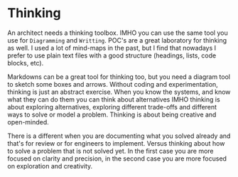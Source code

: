 # Thinking

An architect needs a thinking toolbox. IMHO you can use the same tool you use for `Diagramming` and `Writting`. POC's are a great laboratory for thinking as well. I used a lot of mind-maps in the past, but I find that nowadays I prefer to use plain text files with a good structure (headings, lists, code blocks, etc).

Markdowns can be a great tool for thinking too, but you need a diagram tool to sketch some boxes and arrows. Without coding and experimentation, thinking is just an abstract exercise. When you know the systems, and know what they can do them you can think about alternatives IMHO thinking is about exploring alternatives, exploring different trade-offs and different ways to solve or model a problem. Thinking is about being creative and open-minded.

There is a different when you are documenting what you solved already and that's for review or for engineers to implement. Versus thinking about how to solve a problem that is not solved yet. In the first case you are more focused on clarity and precision, in the second case you are more focused on exploration and creativity.